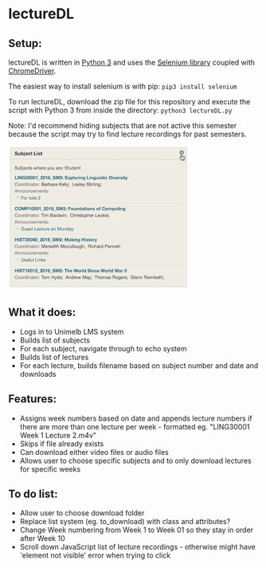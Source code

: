 # lectureDL
## Setup:
lectureDL is written in [Python 3](http://python.org/downloads) and uses the [Selenium library](http://selenium-python.readthedocs.io) coupled with [ChromeDriver](https://sites.google.com/a/chromium.org/chromedriver/).

The easiest way to install selenium is with pip:
	`pip3 install selenium`

To run lectureDL, download the zip file for this repository and execute the script with Python 3 from inside the directory:
	`python3 lectureDL.py`

Note: I'd recommend hiding subjects that are not active this semester because the script may try to find lecture recordings for past semesters.

![Subject list](img/subj_list_screenshot.png?raw=true "Click on the gear to hide subjects")

## What it does:
* Logs in to Unimelb LMS system
* Builds list of subjects
* For each subject, navigate through to echo system
* Builds list of lectures
* For each lecture, builds filename based on subject number and date and downloads

## Features:
* Assigns week numbers based on date and appends lecture numbers if there are more than one lecture per week - formatted eg. "LING30001 Week 1 Lecture 2.m4v"
* Skips if file already exists
* Can download either video files or audio files
* Allows user to choose specific subjects and to only download lectures for specific weeks

## To do list:
* Allow user to choose download folder
* Replace list system (eg. to_download) with class and attributes?
* Change Week numbering from Week 1 to Week 01 so they stay in order after Week 10
* Scroll down JavaScript list of lecture recordings - otherwise might have 'element not visible' error when trying to click